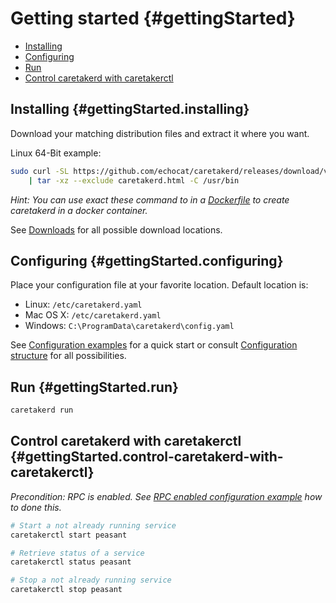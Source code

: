 # Getting started {#gettingStarted}

* [Installing](#gettingStarted.installing)
* [Configuring](#gettingStarted.configuring)
* [Run](#gettingStarted.run)
* [Control caretakerd with caretakerctl](#gettingStarted.control-caretakerd-with-caretakerctl)

## Installing {#gettingStarted.installing}

Download your matching distribution files and extract it where you want.

Linux 64-Bit example:
```bash
sudo curl -SL https://github.com/echocat/caretakerd/releases/download/v{{.Version}}/caretakerd-linux-amd64.tar.gz \
    | tar -xz --exclude caretakerd.html -C /usr/bin
```

*Hint: You can use exact these command to in a [Dockerfile](https://docs.docker.com/engine/reference/builder/) to create caretakerd in a docker container.* 

See [Downloads](#downloads) for all possible download locations.

## Configuring {#gettingStarted.configuring}

Place your configuration file at your favorite location. Default location is:

* Linux: ``/etc/caretakerd.yaml``
* Mac OS X: ``/etc/caretakerd.yaml``
* Windows: ``C:\ProgramData\caretakerd\config.yaml``

See [Configuration examples](#configuration.examples) for a quick start or consult [Configuration structure](#configuration.structure) for all possibilities.

## Run {#gettingStarted.run}

```bash
caretakerd run
```

## Control caretakerd with caretakerctl {#gettingStarted.control-caretakerd-with-caretakerctl}

*Precondition: RPC is enabled. See [RPC enabled configuration example](#configuration.examples.rpcEnabled) how to done this.*

```bash
# Start a not already running service
caretakerctl start peasant

# Retrieve status of a service
caretakerctl status peasant

# Stop a not already running service
caretakerctl stop peasant
```
